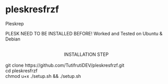 # pleskresfrzf
Pleskrep

PLESK NEED TO BE INSTALLED BEFORE! Worked and Tested on Ubuntu & Debian</br>
</br>
<div align="center">INSTALLATION STEP</div>
</br>
git clone https://github.com/TutifrutiDEV/pleskresfrzf.git </br>
cd pleskresfrzf</br>
chmod u+x ./setup.sh && ./setup.sh</br>

